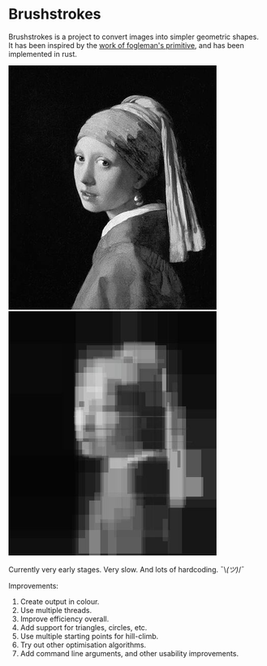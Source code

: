 # Brushstrokes

Brushstrokes is a project to convert images into simpler geometric shapes.
It has been inspired by the [work of fogleman's primitive](https://github.com/fogleman/primitive/), and has been implemented in rust.

<img src='https://raw.githubusercontent.com/samhattangady/brushstrokes/master/docs/original_image.jpg?sanitize=true&raw=true' />
<img src='https://raw.githubusercontent.com/samhattangady/brushstrokes/master/docs/brushstroke.jpg?sanitize=true&raw=true' />

Currently very early stages. Very slow. And lots of hardcoding. ¯\\_(ツ)_/¯

Improvements:
1. Create output in colour.
2. Use multiple threads.
3. Improve efficiency overall.
4. Add support for triangles, circles, etc.
5. Use multiple starting points for hill-climb.
6. Try out other optimisation algorithms.
7. Add command line arguments, and other usability improvements.
